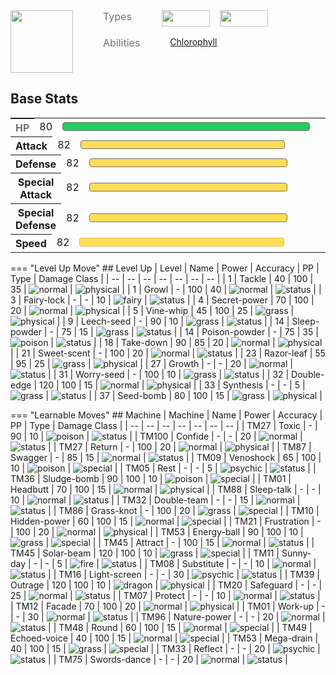 <div style="display: flex; flex-direction: row; column-gap: 3rem; align-content: center;">
  <img src="{{sprite}}" width="100"/>

  <div>
    <div style="display: flex; flex-direction: row; column-gap: 3rem; alignt-items: center; margin-bottom: 1rem;">
      <p style="color: #737373; margin: 0px; font-size: 16px; font-weight: normal;">Types</p>
      <div style="display: flex; flex-direction: row; align-items: center; column-gap: 1rem">
        <img src="../../img/types/grass.png" style="width: 77px; height: 26px;"/>
        <img src="../../img/types/poison.png" style="width: 77px; height: 26px;"/>
      </div>
    </div>
    <div style="display: flex; flex-direction: row; column-gap: 3rem; alignt-items: center; ">
      <p style="color: #737373; margin: 0px; font-size: .875rem; font-weight: normal; font-size:16px;">Abilities</p>
      <a href="" title="This Pokemon's Speed is doubled during strong sunlight.  This bonus does not count as a stat modifier.">Chlorophyll</a>
    </div>
  </div>
</div>

## Base Stats
<table style="width: 100%">
  <tbody style="width: 100%;">
    <tr style="display: flex; align-items: center;">
      <th style="color: #737373;" >HP</th>
      <td style="border-top: none;">80</td>
      <td style="width: 100%; min-width: 450px; border-top: none;">
        <div style="width: 80%; height: .75rem; border-radius: 4px; border: 1px solid #737373; background-color: #23cd5e">
        </div>
      </td>
    </tr>
    <tr style="display: flex; align-items: center;">
      <th>Attack</th>
      <td style="border-top: none;">82</td>
      <td style="width: 100%; min-width: 450px; border-top: none;">
        <div style="width: 70%; height: .75rem; border-radius: 4px; border: 1px solid #737373; background-color: #ffdd57">
        </div>
      </td>
    </tr>
    <tr style="display: flex; align-items: center;">
      <th>Defense</th>
      <td style="border-top: none;">82</td>
      <td style="width: 100%; min-width: 450px; border-top: none;">
        <div style="width: 70%; height: .75rem; border-radius: 4px; border: 1px solid #737373; background-color: #ffdd57">
        </div>
      </td>
    </tr>
    <tr style="display: flex; align-items: center;">
      <th>Special Attack</th>
      <td style="border-top: none;">82</td>
      <td style="width: 100%; min-width: 450px; border-top: none;">
        <div style="width: 70%; height: .75rem; border-radius: 4px; border: 1px solid #737373; background-color: #ffdd57">
        </div>
      </td>
    </tr>
    <tr style="display: flex; align-items: center;">
      <th>Special Defense</th>
      <td style="border-top: none;">82</td>
      <td style="width: 100%; min-width: 450px; border-top: none;">
        <div style="width: 70%; height: .75rem; border-radius: 4px; border: 1px solid #737373; background-color: #ffdd57">
        </div>
      </td>
    </tr>
    <tr style="display: flex; align-items: center;">
      <th>Speed</th>
      <td style="border-top: none;">82</td>
      <td style="width: 100%; min-width: 450px; border-top: none;">
        <div style="width: 70%; height: .75rem; border-radius: 4px; border: 1px solid #737373;border-color: rgba(0,0,0,.15); background-color: #ffdd57">
        </div>
      </td>
    </tr>
  </tbody>
</table>

=== "Level Up Move"
    ## Level Up
    | Level | Name | Power | Accuracy | PP | Type | Damage Class |
    | -- | -- | -- | -- | -- | -- | -- |
    | 1 | Tackle | 40 | 100 | 35 | ![normal](../img/types/normal.png) | ![physical](../img/types/physical.png) |
    | 1 | Growl | - | 100 | 40 | ![normal](../img/types/normal.png) | ![status](../img/types/status.png) |
    | 3 | Fairy-lock | - | - | 10 | ![fairy](../img/types/fairy.png) | ![status](../img/types/status.png) |
    | 4 | Secret-power | 70 | 100 | 20 | ![normal](../img/types/normal.png) | ![physical](../img/types/physical.png) |
    | 5 | Vine-whip | 45 | 100 | 25 | ![grass](../img/types/grass.png) | ![physical](../img/types/physical.png) |
    | 9 | Leech-seed | - | 90 | 10 | ![grass](../img/types/grass.png) | ![status](../img/types/status.png) |
    | 14 | Sleep-powder | - | 75 | 15 | ![grass](../img/types/grass.png) | ![status](../img/types/status.png) |
    | 14 | Poison-powder | - | 75 | 35 | ![poison](../img/types/poison.png) | ![status](../img/types/status.png) |
    | 18 | Take-down | 90 | 85 | 20 | ![normal](../img/types/normal.png) | ![physical](../img/types/physical.png) |
    | 21 | Sweet-scent | - | 100 | 20 | ![normal](../img/types/normal.png) | ![status](../img/types/status.png) |
    | 23 | Razor-leaf | 55 | 95 | 25 | ![grass](../img/types/grass.png) | ![physical](../img/types/physical.png) |
    | 27 | Growth | - | - | 20 | ![normal](../img/types/normal.png) | ![status](../img/types/status.png) |
    | 31 | Worry-seed | - | 100 | 10 | ![grass](../img/types/grass.png) | ![status](../img/types/status.png) |
    | 32 | Double-edge | 120 | 100 | 15 | ![normal](../img/types/normal.png) | ![physical](../img/types/physical.png) |
    | 33 | Synthesis | - | - | 5 | ![grass](../img/types/grass.png) | ![status](../img/types/status.png) |
    | 37 | Seed-bomb | 80 | 100 | 15 | ![grass](../img/types/grass.png) | ![physical](../img/types/physical.png) |

=== "Learnable Moves"
    ## Machine
    | Machine | Name | Power | Accuracy | PP | Type | Damage Class |
    | -- | -- | -- | -- | -- | -- | -- |
    | TM27 | Toxic | - | 90 | 10 | ![poison](../img/types/poison.png) | ![status](../img/types/status.png) |
    | TM100 | Confide | - | - | 20 | ![normal](../img/types/normal.png) | ![status](../img/types/status.png) |
    | TM27 | Return | - | 100 | 20 | ![normal](../img/types/normal.png) | ![physical](../img/types/physical.png) |
    | TM87 | Swagger | - | 85 | 15 | ![normal](../img/types/normal.png) | ![status](../img/types/status.png) |
    | TM09 | Venoshock | 65 | 100 | 10 | ![poison](../img/types/poison.png) | ![special](../img/types/special.png) |
    | TM05 | Rest | - | - | 5 | ![psychic](../img/types/psychic.png) | ![status](../img/types/status.png) |
    | TM36 | Sludge-bomb | 90 | 100 | 10 | ![poison](../img/types/poison.png) | ![special](../img/types/special.png) |
    | TM01 | Headbutt | 70 | 100 | 15 | ![normal](../img/types/normal.png) | ![physical](../img/types/physical.png) |
    | TM88 | Sleep-talk | - | - | 10 | ![normal](../img/types/normal.png) | ![status](../img/types/status.png) |
    | TM32 | Double-team | - | - | 15 | ![normal](../img/types/normal.png) | ![status](../img/types/status.png) |
    | TM86 | Grass-knot | - | 100 | 20 | ![grass](../img/types/grass.png) | ![special](../img/types/special.png) |
    | TM10 | Hidden-power | 60 | 100 | 15 | ![normal](../img/types/normal.png) | ![special](../img/types/special.png) |
    | TM21 | Frustration | - | 100 | 20 | ![normal](../img/types/normal.png) | ![physical](../img/types/physical.png) |
    | TM53 | Energy-ball | 90 | 100 | 10 | ![grass](../img/types/grass.png) | ![special](../img/types/special.png) |
    | TM45 | Attract | - | 100 | 15 | ![normal](../img/types/normal.png) | ![status](../img/types/status.png) |
    | TM45 | Solar-beam | 120 | 100 | 10 | ![grass](../img/types/grass.png) | ![special](../img/types/special.png) |
    | TM11 | Sunny-day | - | - | 5 | ![fire](../img/types/fire.png) | ![status](../img/types/status.png) |
    | TM08 | Substitute | - | - | 10 | ![normal](../img/types/normal.png) | ![status](../img/types/status.png) |
    | TM16 | Light-screen | - | - | 30 | ![psychic](../img/types/psychic.png) | ![status](../img/types/status.png) |
    | TM39 | Outrage | 120 | 100 | 10 | ![dragon](../img/types/dragon.png) | ![physical](../img/types/physical.png) |
    | TM20 | Safeguard | - | - | 25 | ![normal](../img/types/normal.png) | ![status](../img/types/status.png) |
    | TM07 | Protect | - | - | 10 | ![normal](../img/types/normal.png) | ![status](../img/types/status.png) |
    | TM12 | Facade | 70 | 100 | 20 | ![normal](../img/types/normal.png) | ![physical](../img/types/physical.png) |
    | TM01 | Work-up | - | - | 30 | ![normal](../img/types/normal.png) | ![status](../img/types/status.png) |
    | TM96 | Nature-power | - | - | 20 | ![normal](../img/types/normal.png) | ![status](../img/types/status.png) |
    | TM48 | Round | 60 | 100 | 15 | ![normal](../img/types/normal.png) | ![special](../img/types/special.png) |
    | TM49 | Echoed-voice | 40 | 100 | 15 | ![normal](../img/types/normal.png) | ![special](../img/types/special.png) |
    | TM53 | Mega-drain | 40 | 100 | 15 | ![grass](../img/types/grass.png) | ![special](../img/types/special.png) |
    | TM33 | Reflect | - | - | 20 | ![psychic](../img/types/psychic.png) | ![status](../img/types/status.png) |
    | TM75 | Swords-dance | - | - | 20 | ![normal](../img/types/normal.png) | ![status](../img/types/status.png) |

